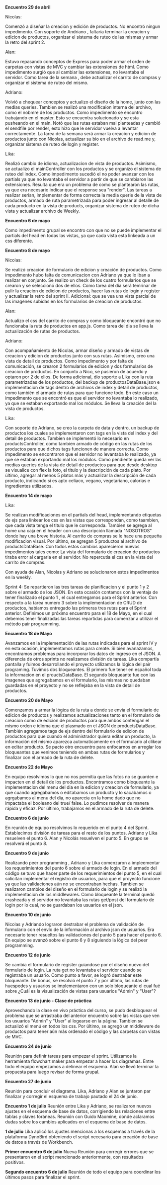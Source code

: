 **Encuentro 29 de abril**

Nicolas:

Comenzó a diseñar la creacion y edición de productos.
No encontró ningun impedimento.
Con soporte de Andriano , faltaria terminar la creacion y edicion de productos, organizar el sistema de ruteo de las mismas y armar la retro del sprint 2.

Alan:

Estuvo repasando conceptos de Express para poder armar el orden de carpetas con vistas de MVC y cambiar las extensiones de html.
Como impedimento surgió que al cambiar las extensiones, no levantaba el servidor.
Como tarea de la semana , debe actualizar el carrito de compras y organizar el sistema de ruteo del mismo.

Adriano:

Volvió a chequear conceptos y actualizo el diseño de la home, junto con las medias queries. Tambien se realizó una modificaion interna del archivo, como el nobmre de los productos.
Como impedimento se encontro trabajando en el master. Esto se encuentra solucionado y se esta pusheando en el main. Notó que las rutas estaban mal planteadas y cambió el sendfile por render, esto hizo que le servidor vuelva a levantar correctamente.
La tarea de la semana será armar la creacion y edicion de productos junto con Nicolas, actualizar su bio en el archivo de read.me y, organizar sistema de ruteo de login y register.

Lika:

Realizó cambio de idioma, actualizacion de vista de productos. Asimismo, se actualizo el mainController con los productos y se organizo el sistema de ruteo del index.
Como impedimento sucedió el no poder avanzar con los partials ya que no levantaba el servidor a partir de que se cambiaron las extensiones. Resulta que era un problema de como se plantearon las rutas, ya que era necesario indicar que el response sea "render".
Las tareas a realizar serian, implementar de forma correcta la media querie de la vista de productos, armado de ruta parametrizada para poder ingresar al detalle de cada producto en la vista de products, organizar sistema de ruteo de dicha vista y actualizar archivo de Weekly.

**Encuentro 6 de mayo**

Como impedimento grupal se encontro con que no se puede implementar el partials del head en todas las vistas, ya que cada vista esta linkeada a un css diferente.

**Encuentro 8 de mayo**

Nicolas:

Se realizó creacion de formulario de edicion y creación de productos. Como impedimento hubo falta de comunicacion con Adriano ya que lo iban a realizar en conjunto. Se realizo un check de los cuatro formularios que se crearon y se seleccionó dos de ellos.
Como tarea del dia será temrinar de pulir la creacion de edicion de productos, hacer las rutas de login y register y actualizar la retro del sprint II.
Adicional: que se vea una vista parcial de las imagenes subidas en los formularios de creacion de productos.

Alan:

Actualizo el css del carrito de compras y como bloqueante encontró que no funcionaba la ruta de productos en app.js. Como tarea del dia se lleva la actualización de rutas de productos.

Adriano:

Con acompañamiento de Nicolas, armar diseño y armado de vistas de creacion y edicion de productos junto con sus rutas. Asimismo, creo una vista de detail de productos. Como impedimento y por falta de comunicación, se crearon 2 formularios de edicion y dos formularios de creacion de productos. En conjunto a Nico, se pusieron de acuerdo y optaron por 2 de ellos.
De forma adicional, dio soporte a Lika con la ruta parametrizadas de los productos, del backup de productosDataBase.json e implementacion de tags dentro de archivos de index y detail de productos, como también el armado de rutas para que funcione todo.
En este caso un impedimento que se encontró es que el servidor no levantaba lo realizado, ya que se estaban exportando mal los módulos.
Se lleva la creación del la vista de productos.

Lika:

Con soporte de Adriano, se creo la carpeta de data y dentro, un backup de productos los cuales se implementaron con tags en la vista del index y del detail de productos. Tambien se implementó lo necesario en productsController, como tambien armado de código en las rutas de los productos para que dichos tags funcionen de manera correcta.
Como impedimento se encontraron que el servidor no levantaba lo realizado, ya que se estaban exportando mal los módulos.
Como pendiente queda ver las medias queries de la vista de detail de productos para que desde desktop se visualice con flex la foto, el titulo y la descripción de cada plato. Por último, agregar al menos 5 platos más y actualizar la descripción de cada producto, indicando si es apto celiaco, vegano, vegetariano, calorias e ingredientes utilizados.

**Encuentro 14 de mayo**

Lika:

Se realizan modificaciones en el partials del head, implementando etiquetas de ejs para linkear los css en las vistas que correspondan, como taambien, que cada vista tenga el titulo que le corresponda.
Tambien se agrega al home una caja en el header con una descripción llamada "NOSOTROS" donde hay una breve historia.
Al carrito de compras se le hace una pequeña modificacion visual.
Por último, se agregan 5 productos al archivo de productsDataBase.
Con todos estos cambios aparecieron nuevos impedimentos tales como:
La vista del formulario de creacion de productos tiraba error al cargarla en el servidor.
No repercutia el css en la vista del carrito de compras.

Con ayuda de Alan, Nicolas y Adriano se solucionaron estos impedimentos en la weekly.

Sprint 4:
Se repartieron las tres tareas de planificacion y el punto 1 y 2 sobre el armado de los JSON.
En esta ocasión contamos con la ventaja de tener finalizado el punto 1 , el cual entregamos para el Sprint anterior.
Con respecto a la tarea numero 3 sobre la implementacion de CRUD de productos, habiamos entregado las primeras tres rutas para el Sprint anterior.
Definimos un próximo encuentro para el 18 de Mayo, en el cual debemos tener finalizadas las tareas repartidas para comenzar a utilizar el método pair programming.

**Encuentro 18 de Mayo**

Avanzamos en la implementación de las rutas indicadas para el sprint IV y en esta ocasión, implementamos rutas para create. Si bien avanazamos, encontramos problemas para incorporar los datos de ingreso en el JSON. A diferencia de otros sprints no realizamos división de tareas. Lika compartía pantalla y fuimos desarrollando el proyecto utilizamos la lógica del pair programing.
Tuvimos dos bloqueantes. El primero fue tener en español toda la informacion en el prouctsDataBase. El segundo bloqueante fue con las imagenes que agregabamos en el formulario, las mismas no quedaban guardadas en el proyecto y no se reflejaba en la vista de detail de productos.

**Encuentro 20 de Mayo**

Comenzamos a armar la lógica de la ruta a donde se envia el formulario de edicion de productos y realizamos actualizaciones tanto en el formulario de creacion como de edicion de productos para que ambos contengan el mismo orden e idioma que el plasmado en el JSON de productsDataBase.
También agregamos tags de ejs dentro del formulario de edicion de productos para que cuando el administrador quiera editar un producto, la información del mismo aparezca automaticamente en el formulario al clikear en editar producto.
Se pacto otro encuentro para enfocarnos en arreglar los bloqueantes que venimos teniendo en ambas rutas de formularios y finalizar con el armado de la ruta de delete.

**Encuentro 22 de Mayo**

En equipo resolvimos lo que no nos permitia que las fotos no se guarden e impacten en el detail de los productos. Encontramos como bloqueante la implementacion del menu del dia en la edicion y creacion de formulario, ya que cuando agregabamos o editabamos un producto y lo sacabamos o agrgabamos al menu del dia, no aparecia en la home dado que no impactaba el booleano del true/ false. Lo pudimos resolver de manera rápida y eficaz.
Por último, trabajamos en el armado de la ruta de delete.

**Encuentro 6 de junio**

En reunión de equipo resolvimos lo requerido en el punto 4 del Sprint. Establecimos división de tareas para el resto de los puntos. Adriano y Lika resuelven el punto 6. Alan y Nicolás resuelven el punto 5. En grupo se resolverá el punto 8.

**Encuentro 9 de junio**

Realizando peer programming , Adriano y Lika comenzaron a impleementar los requerimientos del punto 6 sobre el armado de login. En el armado del código se tuvo que hacer parte de los requerimientos del punto 5, en el cual solicitan implementar el registro de usuarios, para que el proyecto funcione ya que las validaciones aún no se encontraban hechas. Tambien se realizaron cambios del diseño en el formulario de login y se realizó la implementacion de los middlewares.
Como bloqueante la terminal quedó crasheada y el servidor no levantaba las rutas get/post del formulario de login por lo cual, no se guardaban los usuarios en el json.

**Encuentro 10 de junio**

Nicolas y Adriando lograron destrabar el problema de validación de formulario con el envío de la información al archivo json de usuarios. Era necesario tener resueltos las validaciones del punto 5 para hacer el punto 6.
En equipo se avanzó sobre el punto 6 y 8 siguiendo la lógica del peer programming.

**Encuentro 12 de junio**

Se cambia el formulario de register guiandose por el diseño nuevo del formulario de login. La ruta get no levantaba el servidor cuando se registraba un usuario. Como punto a favor, se logró destrabar este bloqueante.
De bonus, se resolvió el punto 7 y por último, las rutas de huespedes y usuarios se implementaron con un solo bloqueante el cual fué sobre ¿Cuál es la visualización de vistas para usuarios "Admin" y "User"?

**Encuentro 13 de junio - Clase de práctica**

Aprovechando la clase en vivo práctica del curso, se pudo desbloquear el problema que se arrastraba del anterior encuentro sobre las vistas que ven los usuarios "Admin" y "User" al logearse en la página. Tambien se actualizó el menú en todos los css.
Por último, se agregó un middleware de productos para tener aún más ordenado el código y las carpetas con vistas de MVC.

**Encuentro 24 de junio**

Reunión para definir tareas para empezar el sprint. Utilizamos la herramienta flowchart maker para empezar a hacer los diagramas. Entre todo el equipo empezamos a delinear el esquema. Alan se llevó terminar la propuesta para luego revisar de forma grupal.

**Encuentro 27 de junio**

Reunión para concluir el diagrama. Lika, Adriano y Alan se juntaron par finalizar y corregir el esquema de trabajo pautado el 24 de junio.

**Encuentro 1 de julio**
Reunión entre Lika y Adriano, se realizaron nuevos ajustes en el esquema de base de datos, corrigiendo las relaciones entre tablas y claves foráneas.
Reunión con Guido Maomine, donde aclaramos dudas sobre los cambios aplicados en el esquema de base de datos.

**1 de julio**
Lika aplicó los ajustes mencionas a los esquemas a través de la plataforma DynoBird obteniendo el script necesario para creación de base de datos a través de Workbench.

**Primer encuentro 6 de julio**
Nueva Reunión para corregir errores que se presentaron en el script mencionado anteriormente, con resultados positivos.

**Segundo encuentro 6 de julio**
Reunión de todo el equipo para coordinar los últimos pasos para finalizar el sprint.
